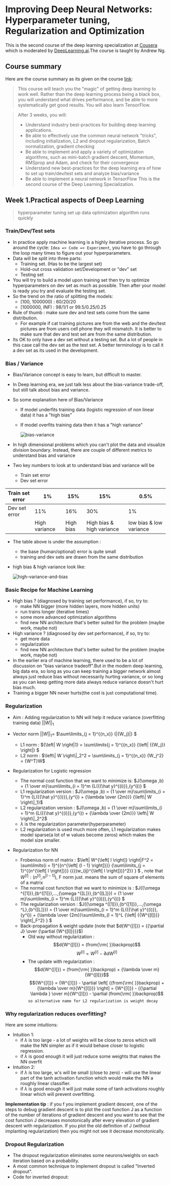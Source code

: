 # Improving Deep Neural Networks: Hyperparameter tuning, Regularization and Optimization
This is the second course of the deep learning specialization at [Cousera](https://www.coursera.org/specializations/deep-learning) which is moderated by [DeepLearning.ai](https://www.deeplearning.ai/).The course is taught by Andrew Ng.

## Course summary
Here are the course summary as its given on the course [link](https://www.coursera.org/learn/deep-neural-network):
> This course will teach you the "magic" of getting deep learning to work well. Rather than the deep learning process being a black box, you will understand what drives performance, and be able to more systematically get good results. You will also learn TensorFlow.

> After 3 weeks, you will: 
> - Understand industry best-practices for building deep learning applications.
> - Be able to effectively use the common neural network "tricks", including initialization, L2 and dropout regularization, Batch normalization, gradient checking
> - Be able to implement and apply a variety of optimization algorithms, such as mini-batch gradient descent, Momentum, RMSprop and Adam, and check for their convergence
> - Understand new best-practices for the deep learning era of how to set up train/dev/test sets and analyze bias/variance
> - Be able to implement a neural network in TensorFlow
> This is the second course of the Deep Learning Specialization.

## Week 1.Practical aspects of Deep Learning
> hyperparameter tuning 
> set up data
> optimization algorithm runs quickly

### Train/Dev/Test sets
* In practice apply machine learning is a highly iterative process. So go around the cycle: `Idea => Code => Experiment`, you have to go through the loop many times to figure out your hyperparameters.
* Data will be split into three parts:
    * Training set. (Has to be the largest set)
    * Hold-out cross validation set/Development or "dev" set
    * Testing set
* You will try to build a model upon training set then try to optimize hyperparameters on dev set as much as possible. Then after your model is ready you try and evaluate the testing set.
* So the trend on the ratio of splitting the models:
    * [100, 1000000) : 60/20/20
    * [1000000, INF) : 98/1/1 or 99.5/0.25/0.25
* Rule of thumb : make sure dev and test sets come from the same distribution.
    * For example if cat training pictures are from the web and the dev/test pictures are from users cell phone they will mismatch. It is better to make sure that dev and test set are from the same distribution.
* Its OK to only have a dev set without a testing set. But a lot of people in this case call the dev set as the test set. A better terminology is to call it a dev set as its used in the development.

### Bias / Variance
* Bias/Variance concept is easy to learn, but difficult to master.
* In Deep learning era, we just talk less about the bias-variance trade-off, but still talk about bias and variance.
* So some explanation here of Bias/Variance
    * If model underfits training data (logistic regression of non linear data) it has a "high bias"
    * If model overfits training data then it has a "high variance"

      ![bias-variance](images/bias-variance.png)   


* In high dimensional problems which you can't plot the data and visualize division boundary. Instead, there are couple of different metrics to understand bias and variance
* Two key numbers to look at to understand bias and variance will be
    * Train set error
    * Dev set error

| Train set error | 1%  | 15% | 15% | 0.5% |
| --- | --- | --- | --- | --- |
| Dev set error | 11% | 16% | 30% | 1% |
|  | High variance | High bias | High bias & high variance | low bias & low variance |

* The table above is under the assumption : 
    * the base (human/optional) error is quite small
    * training and dev sets are drawn from the same distribution
* high bias & high variance look like:
  
    ![high-variance-and-bias](images/high-b-v.png)

### Basic Recipe for Machine Learning
* High bias ? (diagnosed by training set performance), if so, try to:
    * make NN bigger (more hidden layers, more hidden units)
    * run trains longer (iterative times)
    * some more advanced optimization algorithms
    * find new NN architecture that's better suited for the problem (maybe work, maybe not)
* High variance ? (diagnosed by dev set performance), if so, try to:
    * get more data
    * regularization
    * find new NN architecture that's better suited for the problem (maybe work, maybe not)
* In the earlier era of machine learning, there used to be a lot of discussion on "bias variance tradeoff".But in the modern deep learning, big data era, so long as you can keep training a bigger network almost always just reduce bias without necessarily hurting variance, or so long as  you can keep getting more data always reduce variance doesn't hurt bias much. 
* Training a bigger NN never hurts(the cost is just computational time).

### Regularization
* Aim : Adding regularization to NN will help it reduce variance (overfitting training data) $||W|{|_1}$
* Vector norm $||W|{|_1} =$ $\sum\limits_{j = 1}^{{n_x}} {|{W_j}|} $
    * L1 norm : ${\left\| W \right\|_1} = \sum\limits_{j = 1}^{{n_x}} {\left| {{W_j}} \right|} $
    * L2 norm : $\left\| W \right\|_2^2 = \sum\limits_{j = 1}^{{n_x}} {W_j^2}  = {W^T}W$
* Regularization for Logistic regression
    * The normal cost function that we want to minimize is: $J(\omega ,b) = {1 \over m}\sum\limits_{i = 1}^m {L({{\hat y}^{(i)}},{y^i})} $
    * L1 regularization version : $J(\omega ,b) = {1 \over m}\sum\limits_{i = 1}^m {L({{\hat y}^{(i)}},{y^i}) + {\lambda  \over {2m}}} {\left\| W \right\|_1}$
    * L2 regularization version : $J(\omega ,b) = {1 \over m}\sum\limits_{i = 1}^m {L({{\hat y}^{(i)}},{y^i}) + {\lambda  \over {2m}}} \left\| W \right\|_2^2$
    * $\lambda$ is the regularization parameter(hyperparameter)
    * L2 regularization is used much more often, L1 regularization makes model sparse(a lot of w values become zeros) which makes the model size smaller.

* Regularization for NN
    * Frobenius norm of matrix : $\left\| W^{\left[ l \right]} \right\|_F^2 = \sum\limits_{i = 1}^{{n^{\left[ {l - 1} \right]}}} {\sum\limits_{j = 1}^{{n^{\left[ l \right]}}} {{{(w_{ij}^{\left[ l \right]})}^2}} } $ 
    , note that ${W^{\left[ l \right]}}:({n^{\left[ l \right]}},{n^{\left[ {l - 1} \right]}})$, F norm just. means the sum of square of elements of a matrix
    * The normal cost function that we want to minimize is : $J({\omega ^{[1]}},{b^{[1]}},...,{\omega ^{[L]}},{b^{[L]}}) = {1 \over m}\sum\limits_{i = 1}^m {L({{\hat y}^{(i)}},{y^i})} $
    * The regularization version : $J({\omega ^{[1]}},{b^{[1]}},...,{\omega ^L},{b^{[L]}}) = {1 \over m}\sum\limits_{i = 1}^m {L({{\hat y}^{(i)}},{y^i}) + {\lambda  \over {2m}}\sum\limits_{l = 1}^L {\left\| {{W^{[l]}}} \right\|_F^2} } $ 
    * Back-propagation & weight update (note that $d{W^{[l]}} = {{\partial J} \over {\partial {W^{[l]}}}}$)
        * Old way without regularization : $$d{W^{[l]}} = (from{\rm{ }}backprop)$$   $${W^{[l]}} = {W^{[l]}} - \partial d{W^{[l]}}$$
        * The update with regularization : $$d{W^{[l]}} = (from{\rm{ }}backprop) + {\lambda  \over m}{W^{[l]}}$$  $${W^{[l]}} = {W^{[l]}} - \partial \left[ {(from{\rm{ }}backprop) + {\lambda  \over m}{W^{[l]}}} \right] = {W^{[l]}} - {{\partial \lambda } \over m}{W^{[l]}} - \partial (from{\rm{ }}backprop)$$ 
    `so alternative name for L2 regularization is weight decay`

### Why regularization reduces overfitting?
Here are some intuitions:

* Intuition 1:
    * if $\lambda$ is too large - a lot of weights will          be close to zeros which will make the NN simpler as if it would behave closer to logistic regression.
    * if $\lambda$ is good enough it will just reduce some weights that makes the NN overfit
* Intuition 2:
    * if $\lambda$ is too large,  w's will be small (close to zero) - will use the linear part of the tanh activation function which would make the NN a roughly linear classifier.
    * if $\lambda$ is good enough it will just make some of tanh activations roughly linear which will prevent overfitting.
    
**Implementation tip** : if you f you implement gradient descent, one of the steps to debug gradient descent is to plot the cost function J as a function of the number of iterations of gradient descent and you want to see that the cost function J decreases monotonically after every elevation of gradient descent with regularization. If you plot the old definition of J (without implanting regularization) then you might not see it decrease monotonically.

### Dropout Regularization
* The dropout regularization eliminates some neurons/weights on each iteration based on a probability.
* A most common technique to implement dropout is called "Inverted dropout".
* Code for inverted dropout:
   ```python
   
   ```

